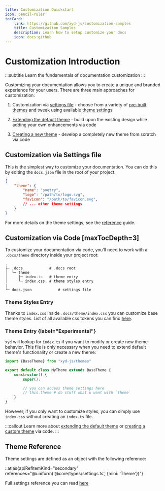 ```yaml
---
title: Customization Quickstart
icon: pencil-ruler
tocCard: 
    link: https://github.com/xyd-js/customization-samples
    title: Customization Samples
    description: Learn how to setup customize your docs
    icon: docs:github
---
```


# Customization Introduction
:::subtitle
Learn the fundamentals of documentation customization
:::

Customizing your documentation allows you to create a unique and branded experience for your users.
There are three main approaches for customization:

1. Customization via [settings file](/docs/guides/settings) - choose from a variety of [pre-built themes](/docs/guides/themes) 
and tweak using available [theme settings](/docs/guides/customization-introduction#theme-reference)

2. [Extending the default theme](/docs/guides/theme-api) - build upon the existing design while adding your own enhancements via code

3. [Creating a new theme](/docs/guides/custom-theme) - develop a completely new theme from scratch via code

## Customization via Settings file
This is the simplest way to customize your documentation.
 You can do this by editing the `docs.json` file in the root of your project.

```json
{
    "theme": {
        "name": "poetry",
        "logo": "/path/to/logo.svg",
        "favicon": "/path/to/favicon.svg",
        // ... other theme settings
    }
}
```
For more details on the theme settings, see the [reference](/docs/guides/customization-quickstart#theme-reference) guide.

## Customization via Code [maxTocDepth=3]
To customize your documentation via code, you'll need to work with a `.docs/theme` directory inside your project root:
```
.
├─ .docs            # .docs root
│  └─ theme
│     ├─ index.ts   # theme entry
│     └─ index.css  # theme styles entry
|
└─ docs.json            # settings file
```

### Theme Styles Entry
Thanks to `index.css` inside `.docs/theme/index.css` you can customize base theme styles.
List of all available css tokens you can find [here](https://github.com/livesession/xyd/blob/master/packages/xyd-themes/src/styles/tokens.css).

### Theme Entry {label="Experimental"}
<code>xyd</code> will lookup for `index.ts` if you want to modify or create new theme behavior. 
This file is only necessary when you need to extend default theme's functionality or create a new theme:

```ts
import {BaseTheme} from "xyd-js/themes"

export default class MyTheme extends BaseTheme {
    constructor() {
        super();

        // you can access theme settings here
        // this.theme # do stuff what u want with `theme`
    }
}
```

However, if you only want to customize styles, you can simply use `index.css` without creating an `index.ts` file.


:::callout
Learn more about [extending the default theme](/docs/guides/theme-api)
or [creating a custom theme](/docs/guides/custom-theme) via code.
:::

## Theme Reference

Theme settings are defined as an object with the following reference:

::atlas{apiRefItemKind="secondary" references="@uniform('@core/types/settings.ts', {mini: 'Theme'})"}

Full settings reference you can read [here](/docs/guides/settings#reference)
